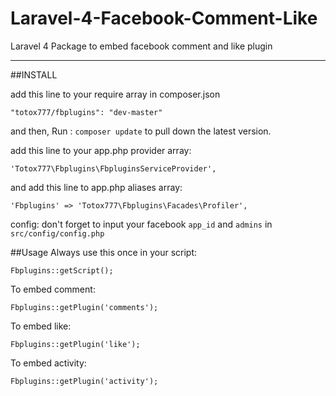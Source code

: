 Laravel-4-Facebook-Comment-Like
===============================

Laravel 4 Package to embed facebook comment and like plugin

----------

##INSTALL

add this line to your require array in composer.json

    "totox777/fbplugins": "dev-master"

and then, Run :
`composer update` to pull down the latest version.


add this line to your app.php provider array:

    'Totox777\Fbplugins\FbpluginsServiceProvider',
    
and add this line to app.php aliases array:

    'Fbplugins' => 'Totox777\Fbplugins\Facades\Profiler',


config: don't forget to input your facebook `app_id` and `admins` in `src/config/config.php`

##Usage
Always use this once in your script:

    Fbplugins::getScript();

To embed comment:

    Fbplugins::getPlugin('comments');

To embed like:

    Fbplugins::getPlugin('like');

To embed activity:

    Fbplugins::getPlugin('activity');

